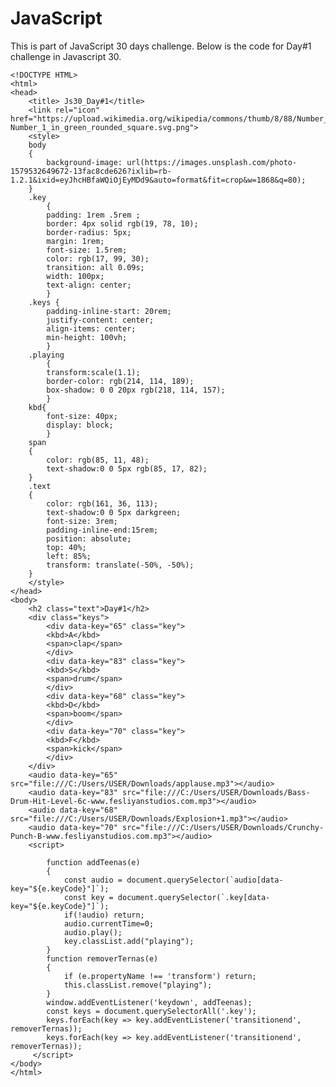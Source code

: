 # JavaScript
This is part of JavaScript 30 days challenge. 
Below is the code for Day#1 challenge in Javascript 30.

    <!DOCTYPE HTML>
    <html>
    <head>
        <title> Js30_Day#1</title>
        <link rel="icon" href="https://upload.wikimedia.org/wikipedia/commons/thumb/8/88/Number_1_in_green_rounded_square.svg/600px-Number_1_in_green_rounded_square.svg.png">
        <style>
        body
        {
            background-image: url(https://images.unsplash.com/photo-1579532649672-13fac8cde626?ixlib=rb-1.2.1&ixid=eyJhcHBfaWQiOjEyMDd9&auto=format&fit=crop&w=1868&q=80);
        }
        .key
            {
            padding: 1rem .5rem ;
            border: 4px solid rgb(19, 78, 10);
            border-radius: 5px;
            margin: 1rem;
            font-size: 1.5rem;
            color: rgb(17, 99, 30);
            transition: all 0.09s;
            width: 100px;
            text-align: center;
            }
        .keys {
            padding-inline-start: 20rem;
            justify-content: center;
            align-items: center;
            min-height: 100vh;
            }
        .playing 
            {
            transform:scale(1.1);
            border-color: rgb(214, 114, 189);
            box-shadow: 0 0 20px rgb(218, 114, 157);
            }
        kbd{
            font-size: 40px;
            display: block;
            }
        span
        {
            color: rgb(85, 11, 48);
            text-shadow:0 0 5px rgb(85, 17, 82);
        }
        .text
        {
            color: rgb(161, 36, 113);
            text-shadow:0 0 5px darkgreen;
            font-size: 3rem;
            padding-inline-end:15rem;
            position: absolute;
            top: 40%;
            left: 85%;
            transform: translate(-50%, -50%);
        }
        </style>
    </head>
    <body>
        <h2 class="text">Day#1</h2>
        <div class="keys">
            <div data-key="65" class="key">
            <kbd>A</kbd>
            <span>clap</span>
            </div> 
            <div data-key="83" class="key"> 
            <kbd>S</kbd>
            <span>drum</span>
            </div>
            <div data-key="68" class="key">
            <kbd>D</kbd>
            <span>boom</span>
            </div>
            <div data-key="70" class="key">
            <kbd>F</kbd>
            <span>kick</span>
            </div>
        </div>
        <audio data-key="65" src="file:///C:/Users/USER/Downloads/applause.mp3"></audio>
        <audio data-key="83" src="file:///C:/Users/USER/Downloads/Bass-Drum-Hit-Level-6c-www.fesliyanstudios.com.mp3"></audio>
        <audio data-key="68" src="file:///C:/Users/USER/Downloads/Explosion+1.mp3"></audio>
        <audio data-key="70" src="file:///C:/Users/USER/Downloads/Crunchy-Punch-B-www.fesliyanstudios.com.mp3"></audio>
        <script>
        
            function addTeenas(e) 
            {
                const audio = document.querySelector(`audio[data-key="${e.keyCode}"]`);
                const key = document.querySelector(`.key[data-key="${e.keyCode}"]`);
                if(!audio) return;
                audio.currentTime=0;
                audio.play();
                key.classList.add("playing");
            }
            function removerTernas(e)
            {
                if (e.propertyName !== 'transform') return;
                this.classList.remove("playing");
            }
            window.addEventListener('keydown', addTeenas);
            const keys = document.querySelectorAll('.key');
            keys.forEach(key => key.addEventListener('transitionend', removerTernas));
            keys.forEach(key => key.addEventListener('transitionend', removerTernas));
         </script>
    </body>
    </html>
